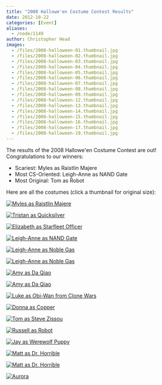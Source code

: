 ```yaml
---
title: "2008 Hallowe'en Costume Contest Results"
date: 2012-10-22
categories: [Event]
aliases:
  - /node/1149
author: Christopher Head
images:
  - /files/2008-halloween-01.thumbnail.jpg
  - /files/2008-halloween-02.thumbnail.jpg
  - /files/2008-halloween-03.thumbnail.jpg
  - /files/2008-halloween-04.thumbnail.jpg
  - /files/2008-halloween-05.thumbnail.jpg
  - /files/2008-halloween-06.thumbnail.jpg
  - /files/2008-halloween-07.thumbnail.jpg
  - /files/2008-halloween-08.thumbnail.jpg
  - /files/2008-halloween-09.thumbnail.jpg
  - /files/2008-halloween-12.thumbnail.jpg
  - /files/2008-halloween-13.thumbnail.jpg
  - /files/2008-halloween-14.thumbnail.jpg
  - /files/2008-halloween-15.thumbnail.jpg
  - /files/2008-halloween-16.thumbnail.jpg
  - /files/2008-halloween-17.thumbnail.jpg
  - /files/2008-halloween-19.thumbnail.jpg
---
```


The results of the 2008 Hallowe'en Costume Contest are out! Congratulations to our winners:

- Scariest: Myles as Raistlin Majere
- Most CS-Oriented: Leigh-Anne as NAND Gate
- Most Original: Tom as Robot

Here are all the costumes (click a thumbnail for original size):

[![Myles as Raistlin Majere](/files/2008-halloween-01.thumbnail.jpg)](/files/2008-halloween-01.jpg)

[![Tristan as Quicksilver](/files/2008-halloween-02.thumbnail.jpg)](/files/2008-halloween-02.jpg)

[![Elizabeth as Starfleet Officer](/files/2008-halloween-03.thumbnail.jpg)](/files/2008-halloween-03.jpg)

[![Leigh-Anne as NAND Gate](/files/2008-halloween-04.thumbnail.jpg)](/files/2008-halloween-04.jpg)

[![Leigh-Anne as Noble Gas](/files/2008-halloween-05.thumbnail.jpg)](/files/2008-halloween-05.jpg)

[![Leigh-Anne as Noble Gas](/files/2008-halloween-06.thumbnail.jpg)](/files/2008-halloween-06.jpg)

[![Amy as Da Qiao](/files/2008-halloween-07.thumbnail.jpg)](/files/2008-halloween-07.jpg)

[![Amy as Da Qiao](/files/2008-halloween-08.thumbnail.jpg)](/files/2008-halloween-08.jpg)

[![Luke as Obi-Wan from Clone Wars](/files/2008-halloween-09.thumbnail.jpg)](/files/2008-halloween-09.jpg)

[![Donna as Copper](/files/2008-halloween-12.thumbnail.jpg)](/files/2008-halloween-12.jpg)

[![Tom as Steve Zissou](/files/2008-halloween-13.thumbnail.jpg)](/files/2008-halloween-13.jpg)

[![Russell as Robot](/files/2008-halloween-14.thumbnail.jpg)](/files/2008-halloween-14.jpg)

[![Jay as Werewolf Puppy](/files/2008-halloween-15.thumbnail.jpg)](/files/2008-halloween-15.jpg)

[![Matt as Dr. Horrible](/files/2008-halloween-16.thumbnail.jpg)](/files/2008-halloween-16.jpg)

[![Matt as Dr. Horrible](/files/2008-halloween-17.thumbnail.jpg)](/files/2008-halloween-17.jpg)

[![Aurora](/files/2008-halloween-19.thumbnail.jpg)](/files/2008-halloween-19.jpg)
